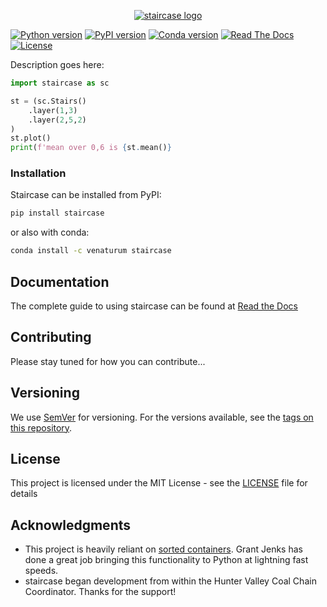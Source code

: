 <p align="center"><a href="https://github.com/venaturum/staircase"><img src="https://github.com/venaturum/staircase/blob/master/docs/img/staircase.png?raw=true" title="staircase logo" alt="staircase logo"></a></p>

[![Python version](https://img.shields.io/pypi/pyversions/staircase)](https://www.python.org/)
[![PyPI version](https://img.shields.io/pypi/v/staircase)](https://pypi.org/project/staircase/)
[![Conda version](https://img.shields.io/conda/v/venaturum/staircase)](https://anaconda.org/venaturum/staircase)
[![Read The Docs](https://readthedocs.org/projects/railing/badge/?version=latest)](https://railing.readthedocs.io/en/latest/?badge=latest) 
[![License](http://img.shields.io/:license-mit-blue.svg?style=flat-square)](https://staircase.mit-license.org/) 


Description goes here:

```python
import staircase as sc

st = (sc.Stairs()
    .layer(1,3)
    .layer(2,5,2)
)
st.plot()
print(f'mean over 0,6 is {st.mean()}
```

### Installation

Staircase can be installed from PyPI:

```bash
pip install staircase
```

or also with conda:

```bash
conda install -c venaturum staircase
```

## Documentation
The complete guide to using staircase can be found at [Read the Docs](https://railing.readthedocs.io/en/latest/)


## Contributing

Please stay tuned for how you can contribute...


## Versioning

We use [SemVer](http://semver.org/) for versioning. For the versions available, see the [tags on this repository](https://github.com/venaturum/staircase/tags). 


## License

This project is licensed under the MIT License - see the [LICENSE](LICENSE) file for details

## Acknowledgments

* This project is heavily reliant on [sorted containers](http://www.grantjenks.com/docs/sortedcontainers/).  Grant Jenks has done a great job bringing this functionality to Python at lightning fast speeds.
* staircase began development from within the Hunter Valley Coal Chain Coordinator.  Thanks for the support!